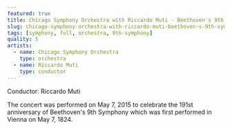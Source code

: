 ```yaml
---
featured: true
title: Chicago Symphony Orchestra with Riccardo Muti - Beethoven's 9th Symphony
slug: chicago-symphony-orchestra-with-riccardo-muti-beethoven-s-9th-symphony
tags: [symphony, full, orchestra, 9th-symphony]
quality: 5
artists:
  - name: Chicago Symphony Orchestra
    type: orchestra
  - name: Riccardo Muti
    type: conductor
---
```


Conductor: Riccardo Muti

The concert was performed on May 7, 2015 to celebrate the 191st anniversary of Beethoven's 9th Symphony which was first performed in Vienna on May 7, 1824.
